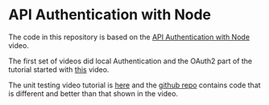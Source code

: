 # API Authentication with Node

The code in this repository is based on the
[API Authentication with Node](https://www.youtube.com/watch?v=zx6jnaLuB9Q)
video.

The first set of videos did local Authentication and the OAuth2 part of the
tutorial started with
[this](https://www.youtube.com/watch?v=H0IxtqZ08Jo)
video.

The unit testing video tutorial is
[here](https://www.youtube.com/watch?v=O1TYpzm5Uh0)
and the
[github repo](https://github.com/eXtremeXR/APIAuthenticationWithNode/)
contains code that is different and better than that shown in the video.
